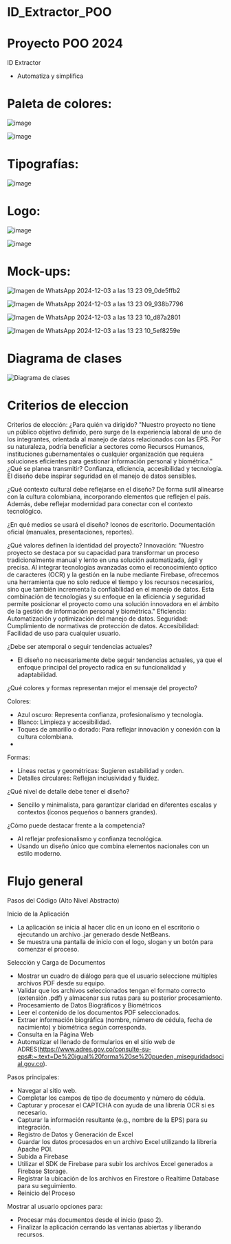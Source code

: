 # ID_Extractor_POO

# Proyecto POO 2024

ID Extractor

- Automatiza y simplifica
  
# Paleta de colores:

![image](https://github.com/user-attachments/assets/68b15120-b4e8-4ecc-bc37-45e7ed56404d)

![image](https://github.com/user-attachments/assets/1db6192b-d2be-4f89-95bc-c304020223ca)

# Tipografías:

![image](https://github.com/user-attachments/assets/49397914-dcea-4861-a2ea-9fd3ed37a054)


# Logo:

![image](https://github.com/user-attachments/assets/80c8eb78-da6e-4ade-ad4e-681833533df7)

![image](https://github.com/user-attachments/assets/7bba7481-624e-4644-bd34-6e31af69e937)

# Mock-ups:

![Imagen de WhatsApp 2024-12-03 a las 13 23 09_0de5ffb2](https://github.com/user-attachments/assets/78a555c7-1712-4604-9dc4-2dfd0447fdd4) 

![Imagen de WhatsApp 2024-12-03 a las 13 23 09_938b7796](https://github.com/user-attachments/assets/0ecf32af-9153-4e75-a1ff-250481ebf84e)

![Imagen de WhatsApp 2024-12-03 a las 13 23 10_d87a2801](https://github.com/user-attachments/assets/37deff9d-64e0-4113-8dda-f9328008b1eb)

![Imagen de WhatsApp 2024-12-03 a las 13 23 10_5ef8259e](https://github.com/user-attachments/assets/355bf973-b5ad-4817-bf6c-3aaca039d1be)

# Diagrama de clases

![Diagrama de clases](https://github.com/user-attachments/assets/b41e97a3-9858-4922-ab74-cad11d03d17d)


# Criterios de eleccion
 
Criterios de elección:
¿Para quién va dirigido?
"Nuestro proyecto no tiene un público objetivo definido, pero surge de la experiencia laboral de uno de los integrantes, orientada al manejo de datos relacionados con las EPS. Por su naturaleza, podría beneficiar a sectores como Recursos Humanos, instituciones gubernamentales o cualquier organización que requiera soluciones eficientes para gestionar información personal y biométrica."
¿Qué se planea transmitir?
Confianza, eficiencia, accesibilidad y tecnología. El diseño debe inspirar seguridad en el manejo de datos sensibles.

¿Qué contexto cultural debe reflejarse en el diseño?
De forma sutil alinearse con la cultura colombiana, incorporando elementos que reflejen el país. Además, debe reflejar modernidad para conectar con el contexto tecnológico.

¿En qué medios se usará el diseño?
Iconos de escritorio.
Documentación oficial (manuales, presentaciones, reportes).

¿Qué valores definen la identidad del proyecto?
Innovación: "Nuestro proyecto se destaca por su capacidad para transformar un proceso tradicionalmente manual y lento en una solución automatizada, ágil y precisa. Al integrar tecnologías avanzadas como el reconocimiento óptico de caracteres (OCR) y la gestión en la nube mediante Firebase, ofrecemos una herramienta que no solo reduce el tiempo y los recursos necesarios, sino que también incrementa la confiabilidad en el manejo de datos. Esta combinación de tecnologías y su enfoque en la eficiencia y seguridad permite posicionar el proyecto como una solución innovadora en el ámbito de la gestión de información personal y biométrica."
Eficiencia: Automatización y optimización del manejo de datos.
Seguridad: Cumplimiento de normativas de protección de datos.
Accesibilidad: Facilidad de uso para cualquier usuario.

¿Debe ser atemporal o seguir tendencias actuales?
- El diseño no necesariamente debe seguir tendencias actuales, ya que el enfoque principal del proyecto radica en su funcionalidad y adaptabilidad.

¿Qué colores y formas representan mejor el mensaje del proyecto?

Colores:

- Azul oscuro: Representa confianza, profesionalismo y tecnología.
- Blanco: Limpieza y accesibilidad.
- Toques de amarillo o dorado: Para reflejar innovación y conexión con la cultura colombiana.
- 
Formas:
- Líneas rectas y geométricas: Sugieren estabilidad y orden.
- Detalles circulares: Reflejan inclusividad y fluidez.

¿Qué nivel de detalle debe tener el diseño?
- Sencillo y minimalista, para garantizar claridad en diferentes escalas y contextos (íconos pequeños o banners grandes).

¿Cómo puede destacar frente a la competencia?
- Al reflejar profesionalismo y confianza tecnológica.
- Usando un diseño único que combina elementos nacionales con un estilo moderno.

# Flujo general

Pasos del Código (Alto Nivel Abstracto)

Inicio de la Aplicación

- La aplicación se inicia al hacer clic en un ícono en el escritorio o ejecutando un archivo .jar generado desde NetBeans.
- Se muestra una pantalla de inicio con el logo, slogan y un botón para comenzar el proceso.
  
Selección y Carga de Documentos

- Mostrar un cuadro de diálogo para que el usuario seleccione múltiples archivos PDF desde su equipo.
- Validar que los archivos seleccionados tengan el formato correcto (extensión .pdf) y almacenar sus rutas para su posterior procesamiento.
- Procesamiento de Datos Biográficos y Biométricos
- Leer el contenido de los documentos PDF seleccionados.
- Extraer información biográfica (nombre, número de cédula, fecha de nacimiento) y biométrica según corresponda.
- Consulta en la Página Web
- Automatizar el llenado de formularios en el sitio web de ADRES(https://www.adres.gov.co/consulte-su-eps#:~:text=De%20igual%20forma%20se%20pueden,.miseguridadsocial.gov.co).

Pasos principales:

- Navegar al sitio web.
- Completar los campos de tipo de documento y número de cédula.
- Capturar y procesar el CAPTCHA con ayuda de una librería OCR si es necesario.
- Capturar la información resultante (e.g., nombre de la EPS) para su integración.
- Registro de Datos y Generación de Excel
- Guardar los datos procesados en un archivo Excel utilizando la librería Apache POI.
- Subida a Firebase
- Utilizar el SDK de Firebase para subir los archivos Excel generados a Firebase Storage.
- Registrar la ubicación de los archivos en Firestore o Realtime Database para su seguimiento.
- Reinicio del Proceso
  
Mostrar al usuario opciones para:

- Procesar más documentos desde el inicio (paso 2).
- Finalizar la aplicación cerrando las ventanas abiertas y liberando recursos.


